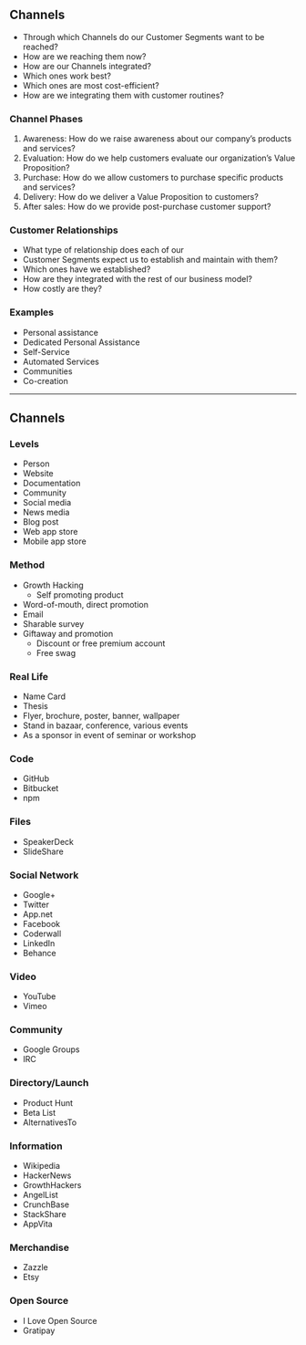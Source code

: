 Channels
--------

+ Through which Channels do our Customer Segments want to be reached?
+ How are we reaching them now?
+ How are our Channels integrated?
+ Which ones work best?
+ Which ones are most cost-efficient?
+ How are we integrating them with customer routines?

### Channel Phases

1. Awareness: How do we raise awareness about our company’s products and services?
2. Evaluation: How do we help customers evaluate our organization’s Value Proposition?
3. Purchase: How do we allow customers to purchase specific products and services?
4. Delivery: How do we deliver a Value Proposition to customers?
5. After sales: How do we provide post-purchase customer support?

### Customer Relationships

+ What type of relationship does each of our
+ Customer Segments expect us to establish and maintain with them?
+ Which ones have we established?
+ How are they integrated with the rest of our business model?
+ How costly are they?

### Examples

+ Personal assistance
+ Dedicated Personal Assistance
+ Self-Service
+ Automated Services
+ Communities
+ Co-creation

*  *  *  *  *  *  *  *  *  *  *  *  *  *  *  *  *  *  *  *

Channels
--------

### Levels

+ Person
+ Website
+ Documentation
+ Community
+ Social media
+ News media
+ Blog post
+ Web app store
+ Mobile app store

### Method

+ Growth Hacking
  + Self promoting product
+ Word-of-mouth, direct promotion
+ Email
+ Sharable survey
+ Giftaway and promotion
  + Discount or free premium account
  + Free swag

### Real Life

+ Name Card
+ Thesis
+ Flyer, brochure, poster, banner, wallpaper
+ Stand in bazaar, conference, various events
+ As a sponsor in event of seminar or workshop

### Code

+ GitHub
+ Bitbucket
+ npm

### Files

+ SpeakerDeck
+ SlideShare

### Social Network

+ Google+
+ Twitter
+ App.net
+ Facebook
+ Coderwall
+ LinkedIn
+ Behance

### Video

+ YouTube
+ Vimeo

### Community

+ Google Groups
+ IRC

### Directory/Launch

+ Product Hunt
+ Beta List
+ AlternativesTo

### Information

+ Wikipedia
+ HackerNews
+ GrowthHackers
+ AngelList
+ CrunchBase
+ StackShare
+ AppVita

### Merchandise

+ Zazzle
+ Etsy

### Open Source

+ I Love Open Source
+ Gratipay

